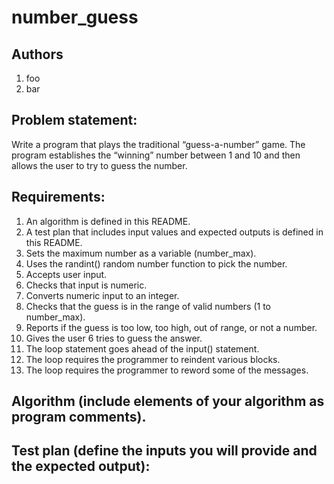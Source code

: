 # number_guess
## Authors
1. foo
1. bar
## Problem statement:
Write a program that plays the traditional “guess-a-number” game. The program establishes the “winning” number between 1 and 10 and then allows the user to try to guess the number.
## Requirements:
1. An algorithm is defined in this README.
1. A test plan that includes input values and expected outputs is defined in this README.
1. Sets the maximum number as a variable (number_max).
1. Uses the randint() random number function to pick the number.
1. Accepts user input.
1. Checks that input is numeric.
1. Converts numeric input to an integer.
1. Checks that the guess is in the range of valid numbers (1 to number_max).
1. Reports if the guess is too low, too high, out of range, or not a number.
1. Gives the user 6 tries to guess the answer.
1. The loop statement goes ahead of the input() statement.
1. The loop requires the programmer to reindent various blocks.
1. The loop requires the programmer to reword some of the messages.

## Algorithm (include elements of your algorithm as program comments).

## Test plan (define the inputs you will provide and the expected output):
